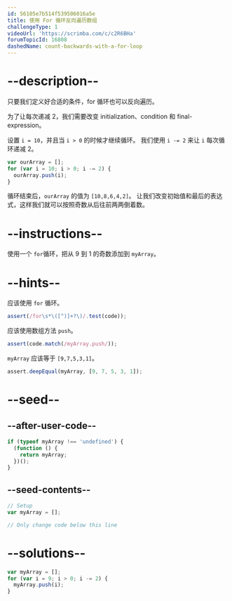 ```yaml
---
id: 56105e7b514f539506016a5e
title: 使用 For 循环反向遍历数组
challengeType: 1
videoUrl: 'https://scrimba.com/c/c2R6BHa'
forumTopicId: 16808
dashedName: count-backwards-with-a-for-loop
---
```


# --description--

只要我们定义好合适的条件，for 循环也可以反向遍历。

为了让每次递减 2，我们需要改变 initialization、condition 和 final-expression。

设置 `i = 10`，并且当 `i > 0` 的时候才继续循环。 我们使用 `i -= 2` 来让 `i` 每次循环递减 2。

```js
var ourArray = [];
for (var i = 10; i > 0; i -= 2) {
  ourArray.push(i);
}
```

循环结束后，`ourArray` 的值为 `[10,8,6,4,2]`。 让我们改变初始值和最后的表达式，这样我们就可以按照奇数从后往前两两倒着数。

# --instructions--

使用一个 `for`循环，把从 9 到 1 的奇数添加到 `myArray`。

# --hints--

应该使用 `for` 循环。

```js
assert(/for\s*\([^)]+?\)/.test(code));
```

应该使用数组方法 `push`。

```js
assert(code.match(/myArray.push/));
```

`myArray` 应该等于 `[9,7,5,3,1]`。

```js
assert.deepEqual(myArray, [9, 7, 5, 3, 1]);
```

# --seed--

## --after-user-code--

```js
if (typeof myArray !== 'undefined') {
  (function () {
    return myArray;
  })();
}
```

## --seed-contents--

```js
// Setup
var myArray = [];

// Only change code below this line
```

# --solutions--

```js
var myArray = [];
for (var i = 9; i > 0; i -= 2) {
  myArray.push(i);
}
```
